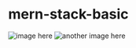 # mern-stack-basic

![image here](https://i.imgur.com/eLTKYqf.png)
![another image here](https://i.imgur.com/VrcD8Ga.png)
